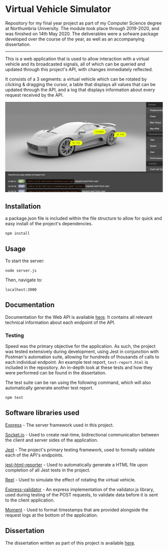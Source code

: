 # Virtual Vehicle Simulator

Repository for my final year project as part of my Computer Science degree at Northumbria University. 
The module took place through 2019-2020, and was finished on 14th May 2020. The deliverables were a sofware package developed over the course of the year, as well as an accompanying dissertation.

---

This is a web application that is used to allow interaction with a virtual vehicle and its broadcasted signals, all of which can be queried and updated through this project's API, with changes immediately reflected. 

It consists of a 3 segments: a virtual vehicle which can be rotated by clicking & dragging the cursor, a table that displays all values that can be updated through the API, and a log that displays information about every request received by the API.

![image of the web application](https://github.com/cnopt/vehicle-simulator/blob/master/updated-application-preview.png?raw=true)

## Installation

a package.json file is included within the file structure to allow for quick and easy install of the project's dependencies.

```
npm install
```

## Usage
To start the server:

```
node server.js
```
Then, navigate to:
```
localhost:3000
```

## Documentation
Documentation for the Web API is available [here](https://documenter.getpostman.com/view/10442312/SzmiWw6e). It contains all relevant technical information about each endpoint of the API.

### Testing
Speed was the primary objective for the application. As such, the project was tested extensively during development, using Jest in conjunction with Postman's automation suite, allowing for hundreds of thousands of calls to each individual endpoint. An example test report, `test-report.html` is included in the repository. An in-depth look at these tests and how they were performed can be found in the dissertation.

The test suite can be ran using the following command, which will also automatically generate another test report.
```
npm test
```

## Software libraries used
[Express](expressjs.com) - The server framework used in this project.

[Socket.io](socket.io) - Used to create real-time, bidirectional communication between the client and server sides of the application.

[Jest](jestjs.io) - The project's primary testing framework, used to formally validate each of the API's endpoints.

[jest-html-reporter](npmjs.com/package/jest-html-reporter) - Used to automatically generate a HTML file upon completion of all Jest tests in the project.

[Reel](http://jquery.vostrel.cz/reel) - Used to simulate the effect of rotating the virtual vehicle.

[Express-validator](express-validator.github.io/docs/) - An express implementation of the validator.js library, used during testing of the POST requests, to validate data before it is sent to the client application.

[Moment](momentjs.com) - Used to format timestamps that are provided alongside the request logs at the bottom of the application.

## Dissertation
The dissertation written as part of this project is available [here](https://drive.google.com/file/d/1KNhsxaYZYLcLa7iDxkAFc2tcmz0X4Qgq/view?usp=sharing).
